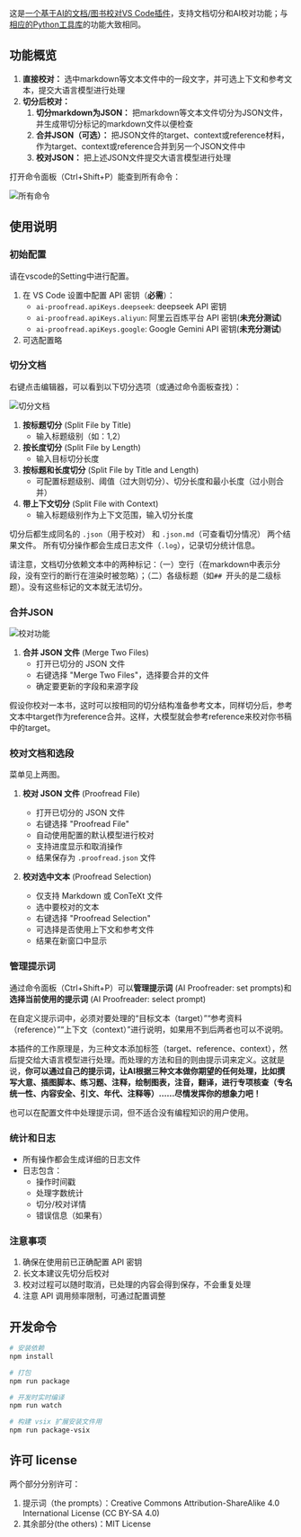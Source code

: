 
这是[一个基于AI的文档/图书校对VS Code插件](https://github.com/Fusyong/ai-proofread-vscode-extension)，支持文档切分和AI校对功能；与[相应的Python工具库](https://github.com/Fusyong/ai-proofread)的功能大致相同。

## 功能概览

1. **直接校对：** 选中markdown等文本文件中的一段文字，并可选上下文和参考文本，提交大语言模型进行处理
2. **切分后校对：**
   1. **切分markdown为JSON：** 把markdown等文本文件切分为JSON文件，并生成带切分标记的markdown文件以便检查
   2. **合并JSON（可选）：** 把JSON文件的target、context或reference材料，作为target、context或reference合并到另一个JSON文件中
   3. **校对JSON：** 把上述JSON文件提交大语言模型进行处理

打开命令面板（Ctrl+Shift+P）能查到所有命令：

![所有命令](https://blog.xiiigame.com/img/2025-03-28-%E7%94%A8%E4%BA%8EAI%E5%9B%BE%E4%B9%A6%E6%A0%A1%E5%AF%B9%E7%9A%84vscod%E6%89%A9%E5%B1%95/Code_LzE5PiE7EW.png)

## 使用说明

### 初始配置

请在vscode的Setting中进行配置。

1. 在 VS Code 设置中配置 API 密钥（**必需**）：
   * `ai-proofread.apiKeys.deepseek`: deepseek API 密钥
   * `ai-proofread.apiKeys.aliyun`: 阿里云百炼平台 API 密钥(**未充分测试**)
   * `ai-proofread.apiKeys.google`: Google Gemini API 密钥(**未充分测试**)
2. 可选配置略


### 切分文档

右键点击编辑器，可以看到以下切分选项（或通过命令面板查找）：

![切分文档](https://blog.xiiigame.com/img/2025-03-28-%E7%94%A8%E4%BA%8EAI%E5%9B%BE%E4%B9%A6%E6%A0%A1%E5%AF%B9%E7%9A%84vscod%E6%89%A9%E5%B1%95/Code_1w0X1wqgyf.png)

1. **按标题切分** (Split File by Title)
   * 输入标题级别（如：1,2）
2. **按长度切分** (Split File by Length)
   * 输入目标切分长度
3. **按标题和长度切分** (Split File by Title and Length)
   * 可配置标题级别、阈值（过大则切分）、切分长度和最小长度（过小则合并）
4. **带上下文切分** (Split File with Context)
   * 输入标题级别作为上下文范围，输入切分长度

切分后都生成同名的 `.json`（用于校对） 和 `.json.md`（可查看切分情况） 两个结果文件。
所有切分操作都会生成日志文件（`.log`），记录切分统计信息。

请注意，文档切分依赖文本中的两种标记：（一）空行（在markdown中表示分段，没有空行的断行在渲染时被忽略）；（二）各级标题（如`## `开头的是二级标题）。没有这些标记的文本就无法切分。

### 合并JSON

![校对功能](https://blog.xiiigame.com/img/2025-03-28-%E7%94%A8%E4%BA%8EAI%E5%9B%BE%E4%B9%A6%E6%A0%A1%E5%AF%B9%E7%9A%84vscod%E6%89%A9%E5%B1%95/Code_K2nKGGM9Nj.png)

1. **合并 JSON 文件** (Merge Two Files)
   * 打开已切分的 JSON 文件
   * 右键选择 "Merge Two Files"，选择要合并的文件
   * 确定要更新的字段和来源字段

假设你校对一本书，这时可以按相同的切分结构准备参考文本，同样切分后，参考文本中target作为reference合并。这样，大模型就会参考reference来校对你书稿中的target。

### 校对文档和选段

菜单见上两图。

1. **校对 JSON 文件** (Proofread File)
   * 打开已切分的 JSON 文件
   * 右键选择 "Proofread File"
   * 自动使用配置的默认模型进行校对
   * 支持进度显示和取消操作
   * 结果保存为 `.proofread.json` 文件

2. **校对选中文本** (Proofread Selection)
   * 仅支持 Markdown 或 ConTeXt 文件
   * 选中要校对的文本
   * 右键选择 "Proofread Selection"
   * 可选择是否使用上下文和参考文件
   * 结果在新窗口中显示

### 管理提示词

通过命令面板（Ctrl+Shift+P）可以**管理提示词** (AI Proofreader: set prompts)和**选择当前使用的提示词** (AI Proofreader: select prompt)

在自定义提示词中，必须对要处理的“目标文本（target）”“参考资料（reference）”“上下文（context）”进行说明，如果用不到后两者也可以不说明。

本插件的工作原理是，为三种文本添加标签（target、reference、context），然后提交给大语言模型进行处理。而处理的方法和目的则由提示词来定义。这就是说，**你可以通过自己的提示词，让AI根据三种文本做你期望的任何处理，比如撰写大意、插图脚本、练习题、注释，绘制图表，注音，翻译，进行专项核查（专名统一性、内容安全、引文、年代、注释等）……尽情发挥你的想象力吧！**

也可以在配置文件中处理提示词，但不适合没有编程知识的用户使用。

### 统计和日志

* 所有操作都会生成详细的日志文件
* 日志包含：
  * 操作时间戳
  * 处理字数统计
  * 切分/校对详情
  * 错误信息（如果有）

### 注意事项

1. 确保在使用前已正确配置 API 密钥
2. 长文本建议先切分后校对
3. 校对过程可以随时取消，已处理的内容会得到保存，不会重复处理
4. 注意 API 调用频率限制，可通过配置调整

## 开发命令

```bash
# 安装依赖
npm install

# 打包
npm run package

# 开发时实时编译
npm run watch

# 构建 vsix 扩展安装文件用
npm run package-vsix
```

## 许可 license

两个部分分别许可：

1. 提示词（the prompts）：Creative Commons Attribution-ShareAlike 4.0 International License (CC BY-SA 4.0)
2. 其余部分(the others)：MIT License
